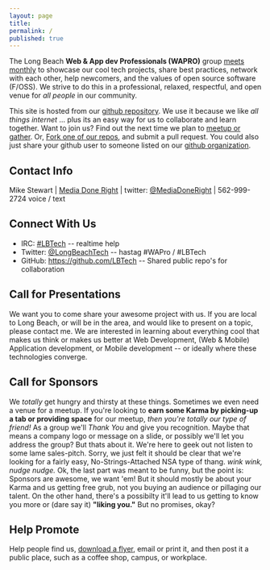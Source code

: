 ```yaml
---
layout: page
title:
permalink: /
published: true
---
```


The Long Beach __Web & App dev Professionals (WAPRO)__ group [meets monthly](http://meetup.com/lbtech) to showcase our cool tech projects, share best practices, network with each other, help newcomers, and the values of open source software (F/OSS).  We strive to do this in a professional, relaxed, respectful, and open venue for _all people_ in our community.

This site is hosted from our [github repository](https://github.com/lbtech/lbtech.github.io).  We use it because we like _all things internet_ ... plus its an easy way for us to collaborate and learn together.  Want to join us?  Find out the next time we plan to [meetup or gather](http://meetup.com/lbtech).  Or, [Fork one of our repos](https://github.com/lbtech), and submit a pull request.  You could also just share your github user to someone listed on our [github organization](https://github.com/lbtech).

## Contact Info

Mike Stewart | [Media Done Right](http://www.MediaDoneRight.com/contact) | twitter: [@MediaDoneRight](https://twitter.com/MediaDoneRight) | 562-999-2724 voice / text

## Connect With Us

- IRC:  [#LBTech](http://webchat.freenode.net/?nick=LBTech-guest&channels=%23css%2C%23sass%2C%23less%2C%23atom%2C%23node.js%2C%23io.js%2C%23drupal%2C%23nginx%2C%23LBTech&prompt=1&uio=OT10cnVlJjEwPXRydWU3a) -- realtime help
- Twitter:  [@LongBeachTech](https://twitter.com/longbeachtech) -- hastag #WAPro / #LBTech
- GitHub:  https://github.com/LBTech -- Shared public repo's for collaboration

##  Call for Presentations

We want you to come share your awesome project with us.  If you are local to Long Beach, or will be in the area, and would like to present on a topic, please contact me.  We are interested in learning about everything cool that makes us think or makes us better at Web Development, (Web & Mobile) Application development, or Mobile development -- or ideally where these technologies converge.


## Call for Sponsors

We _totally_ get hungry and thirsty at these things.  Sometimes we even need a venue for a meetup.  If you're looking to **earn some Karma by picking-up a tab or providing space** for our meetup, _then you're totally our type of friend!_  As a group we'll  _Thank You_ and give you recognition. Maybe that means a company logo or message on a slide, or possibly we'll let you address the group?  But thats about it.  We're here to geek out not listen to some lame sales-pitch.  Sorry, we just felt it should be clear that we're looking for a fairly easy, No-Strings-Attached NSA type of thang.  _wink wink, nudge nudge._  Ok, the last part was meant to be funny, but the point is: Sponsors are awesome, we want 'em! But it should mostly be about your Karma and us getting free grub, not you buying an audience or pillaging our talent.  On the other hand, there's a possibilty it'll lead to us getting to know you more or (dare say it) **"liking you."**  But no promises, okay?

## Help Promote

Help people find us, [download a flyer](/images/wapro-promotion-flyer.pdf), email or print it, and then post it a public place, such as a coffee shop, campus, or workplace.
